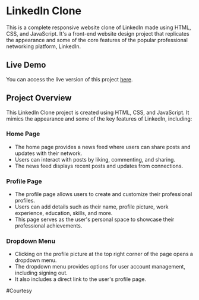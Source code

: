 # LinkedIn Clone

This is a complete responsive website clone of LinkedIn made using HTML, CSS, and JavaScript. It's a front-end website design project that replicates the appearance and some of the core features of the popular professional networking platform, LinkedIn.

## Live Demo

You can access the live version of this project [here](https://linkedincloneby1zhann.netlify.app/).

## Project Overview

This LinkedIn Clone project is created using HTML, CSS, and JavaScript. It mimics the appearance and some of the key features of LinkedIn, including:

### Home Page

- The home page provides a news feed where users can share posts and updates with their network.
- Users can interact with posts by liking, commenting, and sharing.
- The news feed displays recent posts and updates from connections.

### Profile Page

- The profile page allows users to create and customize their professional profiles.
- Users can add details such as their name, profile picture, work experience, education, skills, and more.
- This page serves as the user's personal space to showcase their professional achievements.

### Dropdown Menu

- Clicking on the profile picture at the top right corner of the page opens a dropdown menu.
- The dropdown menu provides options for user account management, including signing out.
- It also includes a direct link to the user's profile page.

#Courtesy

